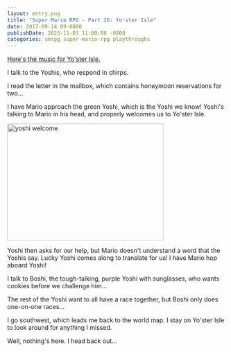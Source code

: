```yaml
---
layout: entry.pug
title: "Super Mario RPG - Part 26: Yo'ster Isle"
date: 2017-09-14 09-0800
publishDate: 2023-11-03 11:00:00 -0800
categories: smrpg super-mario-rpg playthroughs
---
```


[Here's the music for Yo'ster Isle.](https://youtu.be/oShuhcg9LlU)

I talk to the Yoshis, who respond in chirps.

I read the letter in the mailbox, which contains honeymoon reservations for two...

I have Mario approach the green Yoshi, which is the Yoshi we know! Yoshi's talking to Mario in his head, and properly welcomes us to Yo'ster Isle.

<img src="https://i.imgur.com/KqxPKru.png" alt="yoshi welcome" width="360" height="270" id="liveblog" />

Yoshi then asks for our help, but Mario doesn't understand a word that the Yoshis say. Lucky Yoshi comes along to translate for us! I have Mario hop aboard Yoshi!

I talk to Boshi, the tough-talking, purple Yoshi with sunglasses, who wants cookies before we challenge him...

The rest of the Yoshi want to all have a race together, but Boshi only does one-on-one races...

I go southwest, which leads me back to the world map. I stay on Yo'ster Isle to look around for anything I missed.

Well, nothing's here. I head back out...